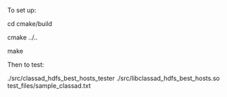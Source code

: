 To set up:

cd cmake/build

cmake ../..

make


Then to test:

./src/classad_hdfs_best_hosts_tester ./src/libclassad_hdfs_best_hosts.so test_files/sample_classad.txt
